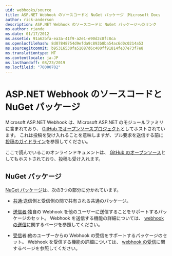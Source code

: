 ```yaml
---
uid: webhooks/source
title: ASP.NET Webhook のソースコードと NuGet パッケージ |Microsoft Docs
author: rick-anderson
description: ASP.NET Webhook のソースコードと NuGet パッケージへのリンク
ms.author: riande
ms.date: 01/17/2012
ms.assetid: 91a62bfa-ea3a-41f9-a2e1-e90d2c8fc8ca
ms.openlocfilehash: 8d07848754d9efda9c893b8ba54ac6d0c0214a53
ms.sourcegitcommit: b95316530fa51087d6c400ff91814fe37e73f7e8
ms.translationtype: MT
ms.contentlocale: ja-JP
ms.lasthandoff: 08/23/2019
ms.locfileid: "70000702"
---
```

# <a name="aspnet-webhooks-source-code-and-nuget-packages"></a>ASP.NET Webhook のソースコードと NuGet パッケージ

Microsoft ASP.NET Webhook は、Microsoft ASP.NET のモジュールファミリに含まれており、 [GitHub でオープンソースプロジェクト](https://github.com/aspnet/WebHooks)としてホストされています。 これは投稿を受け入れることを意味しますが、プル要求を送信する前に[投稿のガイドライン](https://github.com/aspnet/Home/blob/master/CONTRIBUTING.md)を参照してください。

ここで読んでいるこのオンラインドキュメントは、 [GitHub のオープンソース](http://docs.asp.net/en/latest/contribute/style-guide.html#style-guide)としてもホストされており、投稿も受け入れます。

## <a name="nuget-packages"></a>NuGet パッケージ

[NuGet パッケージ](https://nuget.org/packages?q=Microsoft.AspNet.WebHooks)は、次の3つの部分に分かれています。

* [共通](https://www.nuget.org/packages?q=Microsoft.AspNet.WebHooks.Common):送信側と受信側の間で共有される共通のパッケージ。

* [送信者](https://www.nuget.org/packages?q=Microsoft.AspNet.WebHooks.Custom):独自の Webhook を他のユーザーに送信することをサポートするパッケージのセット。 Webhook を送信する機能の詳細については、 [webhook の送信](sending/senders.md)に関するページを参照してください。

* [受信](https://www.nuget.org/packages?q=Microsoft.AspNet.WebHooks.Receivers)者:他のユーザーからの Webhook の受信をサポートするパッケージのセット。 Webhook を受信する機能の詳細については、 [webhook の受信](receiving/index.md)に関するページを参照してください。
